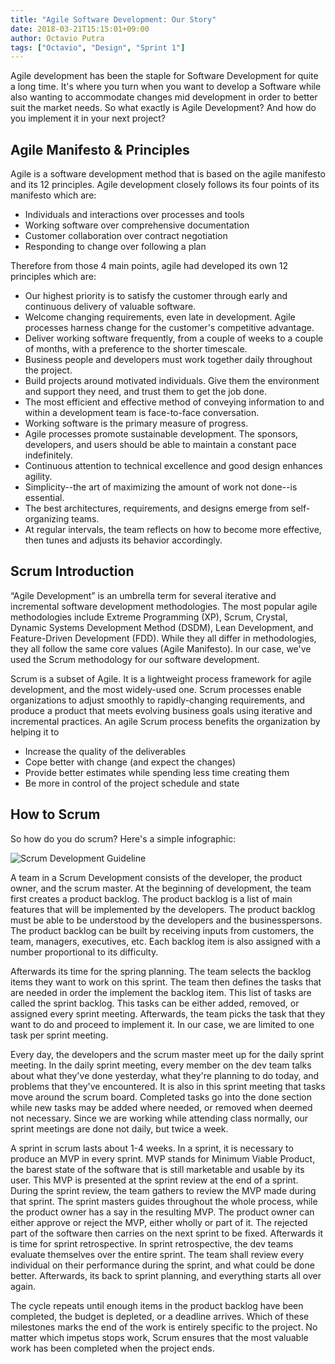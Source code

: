 ```yaml
---
title: "Agile Software Development: Our Story"
date: 2018-03-21T15:15:01+09:00
author: Octavio Putra
tags: ["Octavio", "Design", "Sprint 1"]
---
```


Agile development has been the staple for Software Development for quite a long time. It's where you turn when you want to develop a Software while also wanting to accommodate changes mid development in order to better suit the market needs. So what exactly is Agile Development? And how do you implement it in your next project?

## Agile Manifesto & Principles
Agile is a software development method that is based on the agile manifesto and its 12 principles. Agile development closely follows its four points of its manifesto which are:

- Individuals and interactions over processes and tools
- Working software over comprehensive documentation
- Customer collaboration over contract negotiation
- Responding to change over following a plan

Therefore from those 4 main points, agile had developed its own 12 principles which are:

- Our highest priority is to satisfy the customer through early and continuous delivery of valuable software.
- Welcome changing requirements, even late in development. Agile processes harness change for the customer's competitive advantage.
- Deliver working software frequently, from a couple of weeks to a couple of months, with a preference to the shorter timescale.
- Business people and developers must work together daily throughout the project.
- Build projects around motivated individuals. Give them the environment and support they need, and trust them to get the job done.
- The most efficient and effective method of conveying information to and within a development team is face-to-face conversation.
- Working software is the primary measure of progress.
- Agile processes promote sustainable development. The sponsors, developers, and users should be able to maintain a constant pace indefinitely.
- Continuous attention to technical excellence and good design enhances agility.
- Simplicity--the art of maximizing the amount of work not done--is essential.
- The best architectures, requirements, and designs emerge from self-organizing teams.
- At regular intervals, the team reflects on how to become more effective, then tunes and adjusts its behavior accordingly.

## Scrum Introduction

“Agile Development” is an umbrella term for several iterative and incremental software development methodologies. The most popular agile methodologies include Extreme Programming (XP), Scrum, Crystal, Dynamic Systems Development Method (DSDM), Lean Development, and Feature-Driven Development (FDD). While they all differ in methodologies, they all follow the same core values (Agile Manifesto). In our case, we've used the Scrum methodology for our software development.

Scrum is a subset of Agile. It is a lightweight process framework for agile development, and the most widely-used one. Scrum processes enable organizations to adjust smoothly to rapidly-changing requirements, and produce a product that meets evolving business goals using iterative and incremental practices. An agile Scrum process benefits the organization by helping it to
- Increase the quality of the deliverables
- Cope better with change (and expect the changes)
- Provide better estimates while spending less time creating them
- Be more in control of the project schedule and state

## How to Scrum

So how do you do scrum? Here's a simple infographic:

![Scrum Development Guideline](/img/Scrum.jpg)

A team in a Scrum Development consists of the developer, the product owner, and the scrum master. At the beginning of development, the team first creates a product backlog. The product backlog is a list of main features that will be implemented by the developers. The product backlog must be able to be understood by the developers and the businesspersons. The product backlog can be built by receiving inputs from customers, the team, managers, executives, etc. Each backlog item is also assigned with a number proportional to its difficulty.

Afterwards its time for the spring planning. The team selects the backlog items they want to work on this sprint. The team then defines the tasks that are needed in order the implement the backlog item. This list of tasks are called the sprint backlog. This tasks can be either added, removed, or assigned every sprint meeting. Afterwards, the team picks the task that they want to do and proceed to implement it. In our case, we are limited to one task per sprint meeting.

Every day, the developers and the scrum master meet up for the daily sprint meeting. In the daily sprint meeting, every member on the dev team talks about what they've done yesterday, what they're planning to do today, and problems that they've encountered. It is also in this sprint meeting that tasks move around the scrum board. Completed tasks go into the done section while new tasks may be added where needed, or removed when deemed not necessary. Since we are working while attending class normally, our sprint meetings are done not daily, but twice a week.

A sprint in scrum lasts about 1-4 weeks. In a sprint, it is necessary to produce an MVP in every sprint. MVP stands for Minimum Viable Product, the barest state of the software that is still marketable and usable by its user. This MVP is presented at the sprint review at the end of a sprint. During the sprint review, the team gathers to review the MVP made during that sprint. The sprint masters guides throughout the whole process, while the product owner has a say in the resulting MVP. The product owner can either approve or reject the MVP, either wholly or part of it. The rejected part of the software then carries on the next sprint to be fixed. Afterwards it is time for sprint retrospective. In sprint retrospective, the dev teams evaluate themselves over the entire sprint. The team shall review every individual on their performance during the sprint, and what could be done better. Afterwards, its back to sprint planning, and everything starts all over again.

The cycle repeats until enough items in the product backlog have been completed, the budget is depleted, or a deadline arrives. Which of these milestones marks the end of the work is entirely specific to the project. No matter which impetus stops work, Scrum ensures that the most valuable work has been completed when the project ends.
